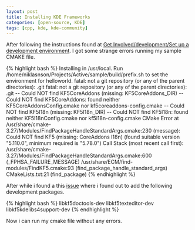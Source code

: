 ```yaml
---
layout: post
title: Installing KDE Frameworks
categories: [open-source, KDE]
tags: [cpp, kde, kde-community]
---
```


After following the instructions found at [Get Involved/development/Set up a development environment](https://community.kde.org/Get_Involved/development/Set_up_a_development_environment). I got some strange errors running my sample CMAKE file.

{% highlight bash %}
Installing in /usr/local. Run /home/niklasnson/Projects/Active/sample/build/prefix.sh to set the environment for helloworld.
fatal: not a git repository (or any of the parent directories): .git
fatal: not a git repository (or any of the parent directories): .git
-- Could NOT find KF5CoreAddons (missing: KF5CoreAddons_DIR)
-- Could NOT find KF5CoreAddons: found neither KF5CoreAddonsConfig.cmake nor kf5coreaddons-config.cmake 
-- Could NOT find KF5I18n (missing: KF5I18n_DIR)
-- Could NOT find KF5I18n: found neither KF5I18nConfig.cmake nor kf5i18n-config.cmake 
CMake Error at /usr/share/cmake-3.27/Modules/FindPackageHandleStandardArgs.cmake:230 (message):
  Could NOT find KF5 (missing: CoreAddons I18n) (found suitable version
  "5.110.0", minimum required is "5.78.0")
Call Stack (most recent call first):
  /usr/share/cmake-3.27/Modules/FindPackageHandleStandardArgs.cmake:600 (_FPHSA_FAILURE_MESSAGE)
  /usr/share/ECM/find-modules/FindKF5.cmake:93 (find_package_handle_standard_args)
  CMakeLists.txt:21 (find_package)
{% endhighlight %}


After while i found a this [issue](https://github.com/ktechlab/ktechlab/issues/53) where i found out to add the following development packages.

{% highlight bash %}
libkf5doctools-dev 
libkf5texteditor-dev 
libkf5kdelibs4support-dev
{% endhighlight %}


Now i can run my cmake file without any errors.